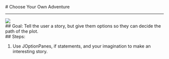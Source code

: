 
 <div id="recipeLeftColumn">
  # Choose Your Own Adventure
  <hr/>
  <img src="https://league-central.github.io/curriculum/img/leagueOversized.jpeg"/>
  <div id="recipeGoal">
   ## Goal:
   Tell the user a story, but give them options so they can decide the path of the plot.
  </div>
 </div>
 <div id="recipeRightColumn">
  <div id="recipeSteps">
   ## Steps:
   <ol id="stepList">
    <li>
     Use JOptionPanes, if statements, and your imagination to make an interesting story.
    </li>
   </ol>
  </div>
 </div>

